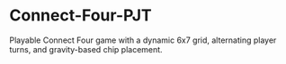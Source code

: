 # Connect-Four-PJT
Playable Connect Four game with a dynamic 6x7 grid, alternating player turns, and gravity-based chip placement.
